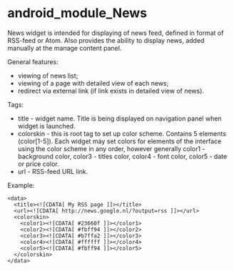 # android_module_News
News widget is intended for displaying of news feed, defined in format of RSS-feed or Atom. Also provides the ability to display news, added manually at the manage content panel.

General features:

- viewing of news list;
- viewing of a page with detailed view of each news;
- redirect via external link (if link exists in detailed view of news).

Tags:

- title - widget name. Title is being displayed on navigation panel when widget is launched.
- colorskin - this is root tag to set up color scheme. Contains 5 elements (color[1-5]). Each widget may set colors for elements of the interface using the color scheme in any order, however generally color1 - background color, color3 - titles color, color4 - font color, color5 - date or price color.
- url - RSS-feed URL link.

Example:


    <data>
      <title><![CDATA[ My RSS page ]]></title>
      <url><![CDATA[ http://news.google.nl/?output=rss ]]></url>
      <colorskin>
        <color1><![CDATA[ #23660f ]]></color1>
        <color2><![CDATA[ #fbff94 ]]></color2>
        <color3><![CDATA[ #b7ffa2 ]]></color3>
        <color4><![CDATA[ #ffffff ]]></color4>
        <color5><![CDATA[ #fbff94 ]]></color5>
      </colorskin>
    </data>
